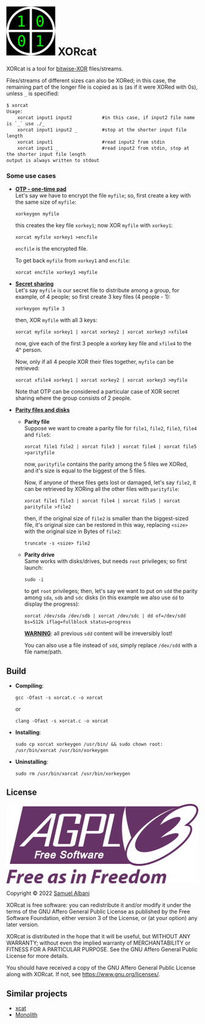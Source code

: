 # ![XORcat](img/XORcat.svg) XORcat

XORcat is a tool for [bitwise-XOR](https://en.wikipedia.org/wiki/Bitwise_operation#XOR) files/streams.

Files/streams of different sizes can also be XORed; in this case, the
remaining part of the longer file is copied as is (as if it were XORed with
0s), unless `_` is specified:
```shell
$ xorcat
Usage:
	xorcat input1 input2           #in this case, if input2 file name is `_` use ./_
	xorcat input1 input2 _         #stop at the shorter input file length
	xorcat input1                  #read input2 from stdin
	xorcat input1 _                #read input2 from stdin, stop at the shorter input file length
output is always written to stdout
```

### Some use cases

- [**OTP - one-time pad**](https://en.wikipedia.org/wiki/One-time_pad)  
	Let's say we have to encrypt the file `myfile`; so, first create a key
	with the same size of `myfile`:
	```shell
	xorkeygen myfile
	```
	this creates the key file `xorkey1`; now XOR `myfile` with `xorkey1`:
	```shell
	xorcat myfile xorkey1 >encfile
	```
	`encfile` is the encrypted file.
	
	To get back `myfile` from `xorkey1` and `encfile`:
	```shell
	xorcat encfile xorkey1 >myfile
	```

- [**Secret sharing**](https://en.wikipedia.org/wiki/Secret_sharing#Trivial_secret_sharing)  
	Let's say `myfile` is our secret file to distribute among a group, for
	example, of 4 people; so first create 3 key files (4 people - 1):
	```shell
	xorkeygen myfile 3
	```
	then, XOR `myfile` with all 3 keys:
	```shell
	xorcat myfile xorkey1 | xorcat xorkey2 | xorcat xorkey3 >xfile4
	```
	now, give each of the first 3 people a xorkey key file and `xfile4`
	to the 4^ person.
	
	Now, only if all 4 people XOR their files together, `myfile` can be
	retrieved:
	```shell
	xorcat xfile4 xorkey1 | xorcat xorkey2 | xorcat xorkey3 >myfile
	```
	Note that OTP can be considered a particular case of XOR secret sharing
	where the group consists of 2 people.

- [**Parity files and disks**](https://en.wikipedia.org/wiki/Parity_drive)
	- **Parity file**  
		Suppose we want to create a parity file for `file1`, `file2`, `file3`,
		`file4` and `file5`:
		```shell
		xorcat file1 file2 | xorcat file3 | xorcat file4 | xorcat file5 >parityfile
		```
		now, `parityfile` contains the parity among the 5 files we XORed, and it's
		size is equal to the biggest of the 5 files.
		
		Now, if anyone of these files gets lost or damaged, let's say `file2`,
		it can be retrieved by XORing all the other files with `parityfile`:
		```shell
		xorcat file1 file3 | xorcat file4 | xorcat file5 | xorcat parityfile >file2
		```
		then, if the original size of `file2` is smaller than the biggest-sized
		file, it's original size can be restored in this way, replacing `<size>`
		with the original size in Bytes of `file2`:
		```shell
		truncate -s <size> file2
		```
	- **Parity drive**  
		Same works with disks/drives, but needs `root` privileges;
		so first launch:
		```shell
		sudo -i
		```
		to get `root` privileges; then, let's say we want to put on `sdd` the
		parity among `sda`, `sdb` and `sdc` disks (in this example we also use
		`dd` to display the progress):
		```shell
		xorcat /dev/sda /dev/sdb | xorcat /dev/sdc | dd of=/dev/sdd bs=512k iflag=fullblock status=progress
		```
		**<ins>WARNING</ins>**: all previous `sdd` content will be irreversibly lost!
		
		You can also use a file instead of `sdd`, simply replace `/dev/sdd`
		with a file name/path.

## Build

- **Compiling**:
	```shell
	gcc -Ofast -s xorcat.c -o xorcat
	```
	or
	```shell
	clang -Ofast -s xorcat.c -o xorcat
	```
- **Installing**:
	```shell
	sudo cp xorcat xorkeygen /usr/bin/ && sudo chown root: /usr/bin/xorcat /usr/bin/xorkeygen
	```
- **Uninstalling**:
	```shell
	sudo rm /usr/bin/xorcat /usr/bin/xorkeygen
	```

## License

![AGPLv3](img/AGPLv3.svg)

Copyright © 2022  [Samuel Albani](https://gitlab.com/viablu)

XORcat is free software: you can redistribute it and/or modify
it under the terms of the GNU Affero General Public License as published by
the Free Software Foundation, either version 3 of the License, or
(at your option) any later version.

XORcat is distributed in the hope that it will be useful,
but WITHOUT ANY WARRANTY; without even the implied warranty of
MERCHANTABILITY or FITNESS FOR A PARTICULAR PURPOSE.  See the
GNU Affero General Public License for more details.

You should have received a copy of the GNU Affero General Public License
along with XORcat.  If not, see <https://www.gnu.org/licenses/>.

## Similar projects

- [xcat](https://github.com/mstrand/xcat)
- [Monolith](http://monolith.sourceforge.net)
